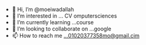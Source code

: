 - 👋 Hi, I’m @moeiwadallah
- 👀 I’m interested in ... CV omputersciences
- 🌱 I’m currently learning ...course
- 💞️ I’m looking to collaborate on ...google
- 📫 How to reach me ...01020377358mo@gmail.cim

<!---
moeiwadallah/moeiwadallah is a ✨ special ✨ repository because its `README.md` (this file) appears on your GitHub profile.
You can click the Preview link to take a look at your change
